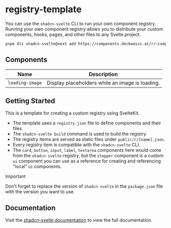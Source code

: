 # registry-template

You can use the `shadcn-svelte` CLI to run your own component registry. Running your own
component registry allows you to distribute your custom components, hooks, pages, and
other files to any Svelte project.

```bash
pnpm dlx shadcn-svelte@next add https://components.deckweiss.at/r/<component>.json
```

## Components
| Name            | Description                                     |
|-----------------|-------------------------------------------------|
| `loading-image` | Display placeholders while an image is loading. |

## Getting Started

This is a template for creating a custom registry using SvelteKit.

- The template uses a `registry.json` file to define components and their files.
- The `shadcn-svelte build` command is used to build the registry.
- The registry items are served as static files under `public/r/[name].json`.
- Every registry item is compatible with the `shadcn-svelte` CLI.
- The `card`, `button`, `input`, `label`, `textarea` components here would come from the `shadcn-svelte` registry, but the `stepper` component is a custom `ui` component you can use as a reference for creating and referencing "local" `ui` components.

> [!IMPORTANT]
> Don't forget to replace the version of `shadcn-svelte` in the `package.json` file with the version you want to use.

## Documentation

Visit the [shadcn-svelte documentation](https://next.shadcn-svelte.com/docs/registry) to view the full documentation.
